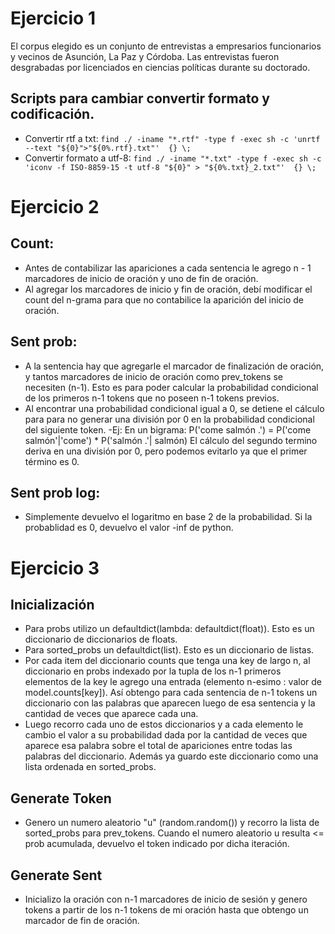 # Ejercicio 1

El corpus elegido es un conjunto de entrevistas a empresarios funcionarios y vecinos
de Asunción, La Paz y Córdoba. Las entrevistas fueron desgrabadas por licenciados en
ciencias políticas durante su doctorado.

## Scripts para cambiar convertir formato y codificación.
+ Convertir rtf a txt: `find ./ -iname "*.rtf" -type f -exec sh -c 'unrtf --text "${0}">"${0%.rtf}.txt"'  {} \;`
+ Convertir formato a utf-8: `find ./ -iname "*.txt" -type f -exec sh -c 'iconv -f ISO-8859-15 -t utf-8 "${0}" > "${0%.txt}_2.txt"'  {} \;`


# Ejercicio 2

## Count:
+ Antes de contabilizar las apariciones a cada sentencia le agrego
  n - 1 marcadores de inicio de oración y uno de fin de oración.
+ Al agregar los marcadores de inicio y fin de oración, 
debí modificar el count del n-grama para que no contabilice 
la aparición del inicio de oración.

## Sent prob:
+ A la sentencia hay que agregarle el marcador de finalización de oración,
 y tantos marcadores de inicio de oración como prev_tokens se necesiten (n-1).
 Esto es para poder calcular la probabilidad condicional de los primeros n-1 tokens
 que no poseen n-1 tokens previos.
+ Al encontrar una probabilidad condicional igual a 0, se detiene el cálculo para
para no generar una división por 0 en la probabilidad condicional del siguiente token.
    -Ej: En un bigrama: 
    P('come salmón .') = P('come salmón'|'come') * P('salmón .'| salmón)
    El cálculo del segundo termino deriva en una división por 0, pero podemos evitarlo ya que
    el primer término es 0.

## Sent prob log:
+ Simplemente devuelvo el logaritmo en base 2 de la probabilidad. Si la probablidad es 0, devuelvo el valor -inf de python.

# Ejercicio 3

## Inicialización
+ Para probs utilizo un defaultdict(lambda: defaultdict(float)). Esto es un diccionario de diccionarios de floats.
+ Para sorted_probs un defaultdict(list). Esto es un diccionario de listas.
+ Por cada item del diccionario counts que tenga una key de largo n, al diccionario en probs indexado por la tupla de los n-1 primeros elementos de la key le agrego una entrada (elemento n-esimo : valor de model.counts[key]).
Así obtengo para cada sentencia de n-1 tokens un diccionario con las palabras que aparecen luego de esa sentencia y la cantidad de veces que aparece cada una.
+ Luego recorro cada uno de estos diccionarios y a cada elemento le cambio el valor a su probabilidad dada por la cantidad de veces que aparece esa palabra sobre el total de apariciones entre todas las palabras del diccionario.
Además ya guardo este diccionario como una lista ordenada en sorted_probs.

## Generate Token
+ Genero un numero aleatorio "u" (random.random()) y recorro la lista de sorted_probs para prev_tokens. Cuando el numero aleatorio u resulta <= prob acumulada, devuelvo el token indicado por dicha iteración.

## Generate Sent
+ Inicializo la oración con n-1 marcadores de inicio de sesión y genero tokens a partir de los n-1 tokens de mi oración hasta que obtengo un marcador de fin de oración.
